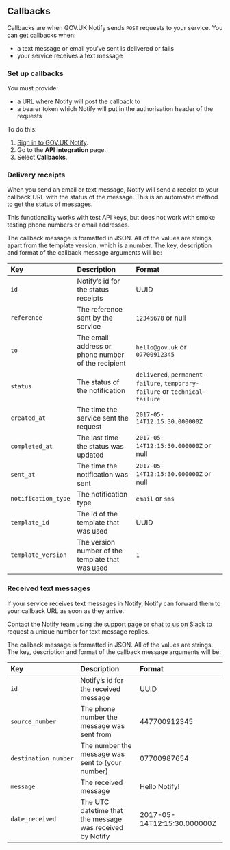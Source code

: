 ## Callbacks

Callbacks are when GOV.UK Notify sends `POST` requests to your service. You can get callbacks when:

- a text message or email you’ve sent is delivered or fails
- your service receives a text message

### Set up callbacks

You must provide:

- a URL where Notify will post the callback to
- a bearer token which Notify will put in the authorisation header of the requests

To do this:

1. [Sign in to GOV.UK Notify](https://www.notifications.service.gov.uk/sign-in).
1. Go to the __API integration__ page.
1. Select __Callbacks__.

### Delivery receipts

When you send an email or text message, Notify will send a receipt to your callback URL with the status of the message. This is an automated method to get the status of messages.

This functionality works with test API keys, but does not work with smoke testing phone numbers or email addresses.

The callback message is formatted in JSON. All of the values are strings, apart from the template version, which is a number. The key, description and format of the callback message arguments will be:

|Key | Description | Format|
|:---|:---|:---|
|`id` | Notify’s id for the status receipts | UUID|
|`reference` | The reference sent by the service | `12345678` or null|
|`to` | The email address or phone number of the recipient | `hello@gov.uk` or `07700912345`|
|`status` | The status of the notification | `delivered`, `permanent-failure`, `temporary-failure` or `technical-failure`|
|`created_at` | The time the service sent the request | `2017-05-14T12:15:30.000000Z`|
|`completed_at` | The last time the status was updated | `2017-05-14T12:15:30.000000Z` or null|
|`sent_at` | The time the notification was sent | `2017-05-14T12:15:30.000000Z` or null|
|`notification_type` | The notification type | `email` or `sms`|
|`template_id` | The id of the template that was used | UUID|
|`template_version` | The version number of the template that was used | `1`|

### Received text messages

If your service receives text messages in Notify, Notify can forward them to your callback URL as soon as they arrive.

Contact the Notify team using the [support page](https://www.notifications.service.gov.uk/support) or [chat to us on Slack](https://ukgovernmentdigital.slack.com/messages/C0E1ADVPC) to request a unique number for text message replies.

The callback message is formatted in JSON. All of the values are strings. The key, description and format of the callback message arguments will be:

|Key | Description | Format|
|:---|:---|:---|
|`id` | Notify’s id for the received message | UUID|
|`source_number` | The phone number the message was sent from | 447700912345|
|`destination_number` | The number the message was sent to (your number) | 07700987654|
|`message` | The received message | Hello Notify!|
|`date_received` | The UTC datetime that the message was received by Notify | 2017-05-14T12:15:30.000000Z|
